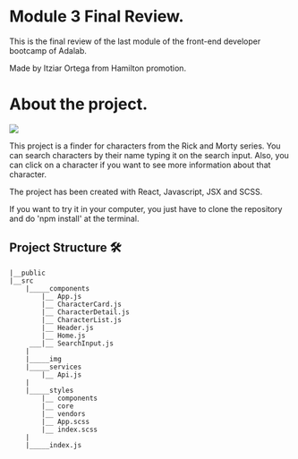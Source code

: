 # Module 3 Final Review.

This is the final review of the last module of the front-end developer bootcamp of Adalab.

Made by Itziar Ortega from Hamilton promotion.


# About the project.

![](https://gph.is/g/aeYxAor)

This project is a finder for characters from the Rick and Morty series.
You can search characters by their name typing it on the search input. Also, you can click on a character if you want to see more information about that character.

The project has been created with React, Javascript, JSX and SCSS.

If you want to try it in your computer, you just have to clone the repository and do 'npm install' at the terminal.

## Project Structure 🛠

    |__public
    |__src
        |_____components
            |__ App.js
            |__ CharacterCard.js
            |__ CharacterDetail.js
            |__ CharacterList.js
            |__ Header.js
            |__ Home.js
         ___|__ SearchInput.js
        |
        |_____img
        |_____services
            |__ Api.js
        |
        |_____styles
            |__ components
            |__ core
            |__ vendors
            |__ App.scss
            |__ index.scss
        |
        |_____index.js